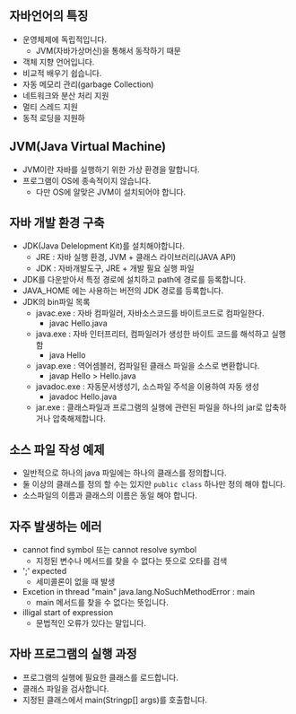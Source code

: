 ## 자바언어의 특징
* 운영체제에 독립적입니다.
  * JVM(자바가상머신)을 통해서 동작하기 때문
* 객체 지향 언어입니다.
* 비교적 배우기 쉽습니다.
* 자동 메모리 관리(garbage Collection)
* 네트워크와 분산 처리 지원
* 멀티 스레드 지원
* 동적 로딩을 지원하

## JVM(Java Virtual Machine)
* JVM이란 자바를 실행하기 위한 가상 환경을 말합니다. 
* 프로그램이 OS에 종속적이지 않습니다.
  * 다만 OS에 알맞은 JVM이 설치되어야 합니다.

## 자바 개발 환경 구축
* JDK(Java Delelopment Kit)를 설치해야합니다.
  * JRE : 자바 실행 환경, JVM + 클래스 라이브러리(JAVA API)
  * JDK : 자바개발도구, JRE + 개발 필요 실행 파일
* JDK를 다운받아서 특정 경로에 설치하고 path에 경로를 등록합니다.
* JAVA_HOME 에는 사용하는 버전의 JDK 경로를 등록합니다.
* JDK의 bin파일 목록
  * javac.exe : 자바 컴파일러, 자바소스코드를 바이트코드로 컴파일한다.
    * javac Hello.java
  * java.exe : 자바 인터프리터, 컴파일러가 생성한 바이트 코드를 해석하고 실행함
    * java Hello
  * javap.exe : 역어셈블러, 컴파일된 클래스 파일을 소스로 변환합니다. 
    * javap Hello > Hello.java
  * javadoc.exe : 자동문서생성기, 소스파일 주석을 이용하여 자동 생성
    * javadoc Hello.java
  * jar.exe : 클래스파일과 프로그램의 실행에 관련된 파일을 하나의 jar로 압축하거나 압축해제합니다.

## 소스 파일 작성 예제
* 일반적으로 하나의 java 파일에는 하나의 클래스를 정의합니다. 
* 둘 이상의 클래스를 정의 할 수는 있지만 `public class` 하나만 정의 해야 합니다.
* 소스파일의 이름과 클래스의 이름은 동일 해야 합니다.

## 자주 발생하는 에러
* cannot find symbol 또는 cannot resolve symbol
  * 지정된 변수나 메서드를 찾을 수 없다는 뜻으로 오타를 검색 
* ';' expected
  * 세미콜론이 없을 때 발생
* Excetion in thread "main" java.lang.NoSuchMethodError : main
  * main 메서드를 찾을 수 없다는 뜻입니다. 
* illigal start of expression
  * 문법적인 오류가 있다는 말입니다.

## 자바 프로그램의 실행 과정
* 프로그램의 실행에 필요한 클래스를 로드합니다. 
* 클래스 파일을 검사합니다. 
* 지정된 클래스에서 main(Stringp[] args)를 호출합니다. 